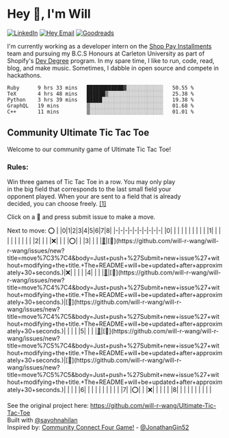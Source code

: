 # Hey 👋, I'm Will

<!-- --- Social Icons --- -->
[![LinkedIn](https://img.shields.io/badge/LinkedIn-blue?style=flat&logo=Linkedin&logoColor=white&link=https://www.linkedin.com/in/will-r-wang/)](https://www.linkedin.com/in/will-r-wang/) 
[![Hey Email](https://img.shields.io/badge/Hey-5522fa?style=flat&logo=Hey&logoColor=white&link=mailto:william.wang@hey.com)](mailto:william.wang@hey.com) 
[![Goodreads](https://img.shields.io/badge/Goodreads-9e7000?style=flat&logo=Goodreads&logoColor=white&link=http://goodreads.com/willrwang)](http://goodreads.com/willrwang)  

<!-- --- About Me --- -->	
I'm currently working as a developer intern on the <a title='Installments' target="_blank" rel="noopener" href="https://www.shopify.com/shop-pay-installments">Shop Pay Installments</a> team and pursuing my B.C.S Honours at Carleton University as part of Shopify's <a title='Dev Degree' target="_blank" rel="noopener" href="https://devdegree.ca/">Dev Degree</a> program. In my spare time, I like to run, code, read, blog, and make music. Sometimes, I dabble in open source and compete in hackathons.  

<!--START_SECTION:waka-->
```text
Ruby      9 hrs 33 mins   ████████████▓░░░░░░░░░░░░   50.55 % 
TeX       4 hrs 48 mins   ██████▒░░░░░░░░░░░░░░░░░░   25.38 % 
Python    3 hrs 39 mins   █████░░░░░░░░░░░░░░░░░░░░   19.38 % 
GraphQL   19 mins         ▒░░░░░░░░░░░░░░░░░░░░░░░░   01.68 % 
C++       11 mins         ▒░░░░░░░░░░░░░░░░░░░░░░░░   01.01 % 
```
<!--END_SECTION:waka-->

## Community Ultimate Tic Tac Toe
Welcome to our community game of Ultimate Tic Tac Toe!  

### Rules:
Win three games of Tic Tac Toe in a row. You may only play  
in the big field that corresponds to the last small field your  
opponent played. When your are sent to a field that is already  
decided, you can choose freely. [[1]](https://bejofo.net/ttt)  

Click on a 👾 and press submit issue to make a move.  


Next to move: ⭕️
| |0|1|2|3|4|5|6|7|8|
|-|-|-|-|-|-|-|-|-|-|
|0| | | | | | | | | |
|1| | | | | | | | | |
|2| | | |❌| | | |⭕️| |
|3| | | |[👾](https://github.com/will-r-wang/will-r-wang/issues/new?title=move%7C3%7C3&body=Just+push+%27Submit+new+issue%27+without+modifying+the+title.+The+README+will+be+updated+after+approximately+30+seconds.)|[👾](https://github.com/will-r-wang/will-r-wang/issues/new?title=move%7C3%7C4&body=Just+push+%27Submit+new+issue%27+without+modifying+the+title.+The+README+will+be+updated+after+approximately+30+seconds.)|❌| | | |
|4| | | |[👾](https://github.com/will-r-wang/will-r-wang/issues/new?title=move%7C4%7C3&body=Just+push+%27Submit+new+issue%27+without+modifying+the+title.+The+README+will+be+updated+after+approximately+30+seconds.)|[👾](https://github.com/will-r-wang/will-r-wang/issues/new?title=move%7C4%7C4&body=Just+push+%27Submit+new+issue%27+without+modifying+the+title.+The+README+will+be+updated+after+approximately+30+seconds.)|[👾](https://github.com/will-r-wang/will-r-wang/issues/new?title=move%7C4%7C5&body=Just+push+%27Submit+new+issue%27+without+modifying+the+title.+The+README+will+be+updated+after+approximately+30+seconds.)| | | |
|5| | | |[👾](https://github.com/will-r-wang/will-r-wang/issues/new?title=move%7C5%7C3&body=Just+push+%27Submit+new+issue%27+without+modifying+the+title.+The+README+will+be+updated+after+approximately+30+seconds.)|[👾](https://github.com/will-r-wang/will-r-wang/issues/new?title=move%7C5%7C4&body=Just+push+%27Submit+new+issue%27+without+modifying+the+title.+The+README+will+be+updated+after+approximately+30+seconds.)|[👾](https://github.com/will-r-wang/will-r-wang/issues/new?title=move%7C5%7C5&body=Just+push+%27Submit+new+issue%27+without+modifying+the+title.+The+README+will+be+updated+after+approximately+30+seconds.)| | | |
|6| | | | | | | | | |
|7| |⭕️| | |❌| | | | |
|8| | | | | | | | | |

See the original project here: https://github.com/will-r-wang/Ultimate-Tic-Tac-Toe  
Built with [@sayohnahilan](https://github.com/sayohnahilan)  
Inspired by: [Community Connect Four Game!](https://github.com/JonathanGin52/JonathanGin52/) - [@JonathanGin52](https://github.com/jonathangin52)